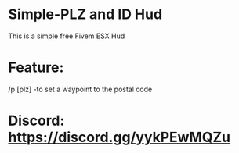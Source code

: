 # Simple-PLZ and ID Hud
This is a simple free Fivem ESX Hud

# Feature:
/p [plz] -to set a waypoint to the postal code


# Discord: https://discord.gg/yykPEwMQZu
